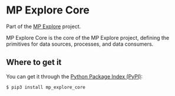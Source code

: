 <!--
SPDX-FileCopyrightText: 2025 Free Software Foundation Europe e.V. <mp-explore@fsfe.org>

SPDX-License-Identifier: AGPL-3.0-or-later
-->

# MP Explore Core

Part of the [MP Explore](https://git.fsfe.org/mp-explore/mp-explore) project.

MP Explore Core is the core of the MP Explore project, defining the primitives for data sources, processes, and data consumers.

## Where to get it

You can get it through the [Python Package Index (PyPI)](https://pypi.org/project/mp_explore_core/):

```sh
$ pip3 install mp_explore_core
```
